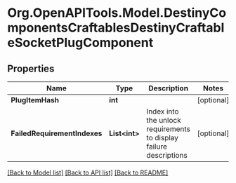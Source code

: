 # Org.OpenAPITools.Model.DestinyComponentsCraftablesDestinyCraftableSocketPlugComponent

## Properties

Name | Type | Description | Notes
------------ | ------------- | ------------- | -------------
**PlugItemHash** | **int** |  | [optional] 
**FailedRequirementIndexes** | **List&lt;int&gt;** | Index into the unlock requirements to display failure descriptions | [optional] 

[[Back to Model list]](../README.md#documentation-for-models) [[Back to API list]](../README.md#documentation-for-api-endpoints) [[Back to README]](../README.md)

